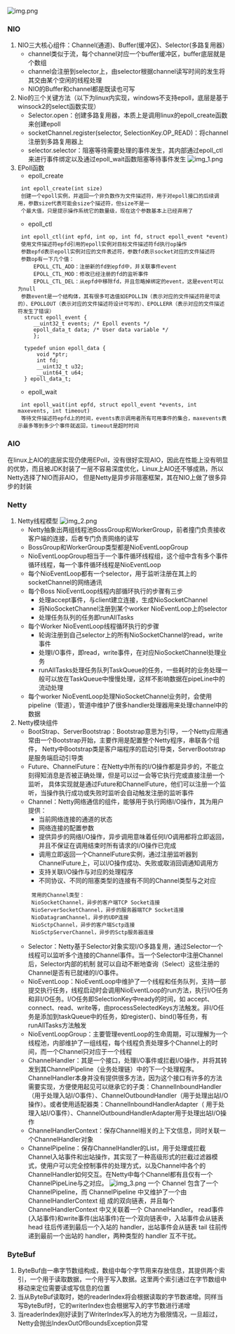 ![img.png](img.png)        
### NIO
1. NIO三大核心组件：Channel(通道)、Buffer(缓冲区)、Selector(多路复用器）
   * channel类似于流，每个channel对应一个buffer缓冲区，buffer底层就是个数组
   * channel会注册到selector上，由selector根据channel读写时间的发生将其交由某个空闲的线程处理
   * NIO的Buffer和channel都是既读也可写
2. Nio的三个关键方法（以下为linux内实现，windows不支持epoll，底层是基于winsock2的select函数实现）
   * Selector.open：创建多路复用器，本质上是调用linux的epoll_create函数来创建epoll
   * socketChannel.register(selector, SelectionKey.OP_READ)：将channel注册到多路复用器上
   * selector.selector：阻塞等待需要处理的事件发生，其内部通过epoll_ctl来进行事件绑定以及通过epoll_wait函数阻塞等待事件发生
   ![img_1.png](img_1.png)
3. EPoll函数
   * epoll_create
   ``` 
    int epoll_create(int size)
    创建一个epoll实例，并返回一个非负数作为文件描述符，用于对epoll接口的后续调用，参数size代表可能会size个描述符，但size不是一
    个最大值，只是提示操作系统它的数量级，现在这个参数基本上已经弃用了
   ```
   * epoll_ctl
   ``` 
    int epoll_ctl(int epfd, int op, int fd, struct epoll_event *event)
    使用文件描述符epfd引用的epoll实例对目标文件描述符fd执行op操作
    参数epfd表示epoll实例对应的文件表述符，参数fd表示socket对应的文件描述符
    参数op有一下几个值：
        EPOLL_CTL_ADD：注册新的fd到epfd中，并关联事件event
        EPOLL_CTL_MOD：修改已经注册的fd的监听事件
        EPOLL_CTL_DEL：从epfd中移除fd，并且忽略掉绑定的event，这是event可以为null
    参数event是一个结构体，其有很多可选值如EPOLLIN（表示对应的文件描述符是可读的）、EPOLLOUT（表示对应的文件描述符设计可写的）、EPOLLERR（表示对应的文件描述符发生了错误）
     struct epoll_event {
        __uint32_t events; /* Epoll events */
        epoll_data_t data; /* User data variable */
        };
    
     typedef union epoll_data {
         void *ptr;
         int fd;
         __uint32_t u32;
         __uint64_t u64;
     } epoll_data_t;
   ```
   * epoll_wait
   ``` 
    int epoll_wait(int epfd, struct epoll_event *events, int maxevents, int timeout)
    等待文件描述符epfd上的时间，events表示调用者所有可用事件的集合，maxevents表示最多等到多少个事件就返回，timeout是超时时间
   ```
### AIO
在linux上AIO的底层实现仍使用EPoll，没有很好实现AIO，因此在性能上没有明显的优势，而且被JDK封装了一层不容易深度优化，Linux上AIO还不够成熟，所以Netty选择了NIO而非AIO，
但是Netty是异步非阻塞框架，其在NIO上做了很多异步的封装
### Netty
1. Netty线程模型
   ![img_2.png](img_2.png)
   * Netty抽象出两组线程池BossGroup和WorkerGroup，前者撞门负责接收客户端的连接，后者专门负责网络的读写
   * BossGroup和WorkerGroup类型都是NioEventLoopGroup
   * NioEventLoopGroup相当于一个事件循环线程组，这个组中含有多个事件循环线程，每一个事件循环线程是NioEventLoop
   * 每个NioEventLoop都有一个selector，用于监听注册在其上的socketChannel的网络通讯
   * 每个Boss NioEventLoop线程内部循环执行的步骤有三步
     * 处理accept事件，与client建立连接，生成NioSocketChannel
     * 将NioSocketChannel注册到某个worker NioEventLoop上的selector
     * 处理任务队列的任务即runAllTasks
   * 每个Worker NioEventLoop线程循环执行的步骤
     * 轮询注册到自己selector上的所有NioSocketChannel的read，write事件
     * 处理I/O事件，即read，write事件，在对应NioSocketChannel处理业务
     * runAllTasks处理任务队列TaskQueue的任务，一些耗时的业务处理一般可以放在TaskQueue中慢慢处理，这样不影响数据在pipeLine中的流动处理
   * 每个worker NioEventLoop处理NioSocketChannel业务时，会使用pipeline（管道），管道中维护了很多handler处理器用来处理channel中的数据
2. Netty模块组件
   * BootStrap、ServerBootstrap：Bootstrap意思为引导，一个Netty应用通常由一个Bootstrap开始，主要作用是配置整个Netty程序，串联各个组件，
   Netty中Bootstrap类是客户端程序的启动引导类，ServerBootstrap是服务端启动引导类
   * Future、ChannelFuture：在Netty中所有的I/O操作都是异步的，不能立刻得知消息是否被正确处理，但是可以过一会等它执行完或直接注册一个监听，
   具体实现就是通过Future和ChannelFuture，他们可以注册一个监听，当操作执行成功或失败时监听会自动触发注册的监听事件
   * Channel：Netty网络通信的组件，能够用于执行网络I/O操作，其为用户提供：
     * 当前网络连接的通道的状态
     * 网络连接的配置参数
     * 提供异步的网络I/O操作，异步调用意味着任何I/O调用都将立即返回，并且不保证在调用结束时所有请求的I/O操作已完成
     * 调用立即返回一个ChannelFuture实例，通过注册监听器到ChannelFuture上，可以I/O操作成功、失败或取消回调通知调用方
     * 支持关联I/O操作与对应的处理程序
     * 不同协议、不同的阻塞类型的连接有不同的Channel类型与之对应
     ``` 
      常用的Channel类型：
      NioSocketChannel，异步的客户端TCP Socket连接
      NioServerSocketChannel，异步的服务器端TCP Socket连接
      NioDatagramChannel，异步的UDP连接
      NioSctpChannel，异步的客户端Sctp连接
      NioSctpServerChannel，异步的Sctp服务器连接
     ```
   * Selector：Netty基于Selector对象实现I/O多路复用，通过Selector一个线程可以监听多个连接的Channel事件。当一个Selector中注册Channel后，Selector内部的机制
   就可以自动不断地查询（Select）这些注册的Channel是否有已就绪的I/O事件。
   * NioEventLoop：NioEventLoop中维护了一个线程和任务队列，支持一部提交执行任务，线程启动时会调用NioEventLoop的run方法，执行I/O任务和非I/O任务。I/O任务即SelectionKey中ready的时间，如
   accept、connect、read、write等，由processSelectedKeys方法触发。非I/O任务是添加到taskQueue中的任务，如register()、bind()等任务，有runAllTasks方法触发
   * NioEventLoopGroup：主要管理eventLoop的生命周期，可以理解为一个线程池，内部维护了一组线程，每个线程负责处理多个Channel上的时间，而一个Channel只对应于一个线程
   * ChannelHandler：其是一个接口，处理I/O事件或拦截I/O操作，并将其转发到其ChannelPipeline（业务处理链）中的下一个处理程序。ChannelHandler本身并没有提供很多方法，因为这个接口有许多的方法
   需要实现，方便使用起见可以继承它的子类：ChannelInboundHandler（用于处理入站I/O事件）、ChannelOutboundHandler（用于处理出站I/O操作）。或者使用适配器类：ChannelInboundHandlerAdapter（
   用于处理入站I/O事件）、ChannelOutboundHandlerAdapter用于处理出站I/O操作
   * ChannelHandlerContext：保存Channel相关的上下文信息，同时关联一个ChannelHandler对象
   * ChannelPipeline：保存ChannelHandler的List，用于处理或拦截Channel入站事件和出站操作，其实现了一种高级形式的拦截过滤器模式，使用户可以完全控制事件的处理方式，以及Channel中各个的
   ChannelHandler如何交互。在Netty中每个Channel都有且仅有一个ChannelPipeLine与之对应。
   ![img_3.png](img_3.png)
   一个 Channel 包含了一个 ChannelPipeline，而 ChannelPipeline 中又维护了一个由 ChannelHandlerContext 组
   成的双向链表，并且每个 ChannelHandlerContext 中又关联着一个 ChannelHandler。
   read事件(入站事件)和write事件(出站事件)在一个双向链表中，入站事件会从链表 head 往后传递到最后一个入站的
   handler，出站事件会从链表 tail 往前传递到最前一个出站的 handler，两种类型的 handler 互不干扰。
### ByteBuf
   1. ByteBuf由一串字节数组构成，数组中每个字节用来存放信息，其提供两个索引，一个用于读取数据，一个用于写入数据。这里两个索引通过在字节数组中移动来定位需要读或写信息的位置
   2. 当从ByteBuf读取时，她的readerIndex将会根据读取的字节数递增。同样当写ByteBuf时，它的writerIndex也会根据写入的字节数进行递增
   3. 当readerIndex刚好读到了WriterIndex写入的地方为极限情况，一旦超过，Netty会抛出IndexOutOfBoundsException异常
